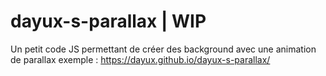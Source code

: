 # dayux-s-parallax | WIP
Un petit code JS permettant de créer des background avec une animation de parallax
exemple : https://dayux.github.io/dayux-s-parallax/
